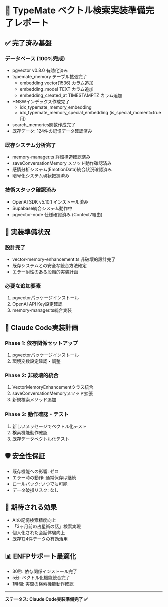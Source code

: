 # 🎵 TypeMate ベクトル検索実装準備完了レポート

## ✅ 完了済み基盤

### データベース (100%完成)
- pgvector v0.8.0 有効化済み
- typemate_memory テーブル拡張完了
  - embedding vector(1536) カラム追加
  - embedding_model TEXT カラム追加  
  - embedding_created_at TIMESTAMPTZ カラム追加
- HNSWインデックス作成完了
  - idx_typemate_memory_embedding
  - idx_typemate_memory_special_embedding (is_special_moment=true用)
- search_memories関数作成完了
- 既存データ: 124件の記憶データ確認済み

### 既存システム分析完了
- memory-manager.ts 詳細構造確認済み
- saveConversationMemory メソッド動作確認済み
- 感情分析システム(EmotionData)統合状況確認済み
- 暗号化システム現状把握済み

### 技術スタック確認済み
- OpenAI SDK v5.10.1 インストール済み
- Supabase統合システム動作中
- pgvector-node 仕様確認済み (Context7経由)

## 🔧 実装準備状況

### 設計完了
- vector-memory-enhancement.ts 非破壊的設計完了
- 既存システムとの安全な統合方法確定
- エラー耐性のある段階的実装計画

### 必要な追加要素
1. pgvectorパッケージインストール
2. OpenAI API Key設定確認
3. memory-manager.ts統合実装

## 🎯 Claude Code実装計画

### Phase 1: 依存関係セットアップ
1. pgvectorパッケージインストール
2. 環境変数設定確認・調整

### Phase 2: 非破壊的統合
1. VectorMemoryEnhancementクラス統合
2. saveConversationMemoryメソッド拡張
3. 新規検索メソッド追加

### Phase 3: 動作確認・テスト
1. 新しいメッセージでベクトル化テスト
2. 検索機能動作確認
3. 既存データベクトル化テスト

## 🛡️ 安全性保証
- 既存機能への影響: ゼロ
- エラー時の動作: 通常保存は継続
- ロールバック: いつでも可能
- データ破損リスク: なし

## 🎵 期待される効果
- AIの記憶検索精度向上
- 「3ヶ月前の占星術の話」検索実現
- 個人化された会話体験向上
- 既存124件データの有効活用

## 📊 ENFPサポート最適化
- 30秒: 依存関係インストール完了
- 5分: ベクトル化機能統合完了
- 1時間: 実際の検索機能動作確認

---
**ステータス: Claude Code実装準備完了 ✅**